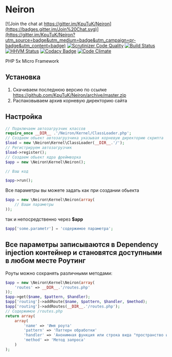 Neiron 
======

[![Join the chat at https://gitter.im/KpuTuK/Neiron](https://badges.gitter.im/Join%20Chat.svg)](https://gitter.im/KpuTuK/Neiron?utm_source=badge&utm_medium=badge&utm_campaign=pr-badge&utm_content=badge)
[![Scrutinizer Code Quality](https://scrutinizer-ci.com/g/KpuTuK/Neiron/badges/quality-score.png?b=master)](https://scrutinizer-ci.com/g/KpuTuK/Neiron/?branch=master)
[![Build Status](https://scrutinizer-ci.com/g/KpuTuK/Neiron/badges/build.png?b=master)](https://scrutinizer-ci.com/g/KpuTuK/Neiron/build-status/master)
[![HHVM Status](http://hhvm.h4cc.de/badge/kputuk/neiron.svg)](http://hhvm.h4cc.de/package/kputuk/neiron)
[![Codacy Badge](https://api.codacy.com/project/badge/grade/eeece6bd26654116b0bd824c72b1aaee)](https://www.codacy.com/app/srv16rus/Neiron)
[![Code Climate](https://codeclimate.com/github/KpuTuK/Neiron/badges/gpa.svg)](https://codeclimate.com/github/KpuTuK/Neiron)

PHP 5x Micro Framework

Установка
---------
1. Скачиваем последнюю версию по ссылке https://github.com/KpuTuK/Neiron/archive/master.zip
2. Распаковываем архив корневую директорию сайта

Настройка
----------------

```php
// Подключаем автозагрузчик классов
require_once __DIR__ .'/Neiron/Kernel/ClassLoader.php';
// Создаем обьект автозагрузчика указывая корневую директорию скрипта
$load = new \Neiron\Kernel\ClassLoader(__DIR__.'/');
// Регистрируем автозагрузчик
$load->register();
// Создаем обьект ядра фреймворка
$app = new \Neiron\Kernel\Neiron();

// Ваш код

$app->run();
```
Все параметры вы можете задать как при создании обьекта
```php
$app = new \Neiron\Kernel\Neiron(array(
    // Ваши параметры
));
```
так и непосредственно через **$app**
```php
$app['some.parametr'] = 'содержимое параметра';
```
Все параметры записываются в Dependency injection контейнер и становятся доступными в любом месте 
Роутинг
-------
Роуты можно сохранять различными методами:
```php
$app = new \Neiron\Kernel\Neiron(array(
    'routes' => __DIR__.'/routes.php'
));
$app->get($name, $pattern, $handler);
$app['routing']->addRoute($name, $pattern, $handler, $method);
$app['routing']->addRoutes(__DIR__.'/routes.php');
// Содержимое /routes.php
return array(
    array(
        'name' => 'Имя роута'
        'pattern' => 'Паттерн обработки'
        'handler' => 'Анонимная функция или строка вида "пространство имен контроллера@экшен"'
        'method' => 'Метод запроса'
    )
);
```

